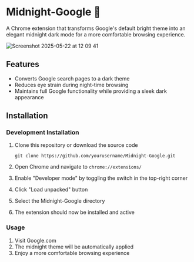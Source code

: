 # Midnight-Google 🌙

A Chrome extension that transforms Google's default bright theme into an elegant midnight dark mode for a more comfortable browsing experience.

![Screenshot 2025-05-22 at 12 09 41](https://github.com/user-attachments/assets/f919ad6b-01e1-4a42-919b-ee46b69840aa)

## Features

- Converts Google search pages to a dark theme
- Reduces eye strain during night-time browsing
- Maintains full Google functionality while providing a sleek dark appearance

## Installation

### Development Installation

1. Clone this repository or download the source code

   ```
   git clone https://github.com/yourusername/Midnight-Google.git
   ```

2. Open Chrome and navigate to `chrome://extensions/`

3. Enable "Developer mode" by toggling the switch in the top-right corner

4. Click "Load unpacked" button

5. Select the Midnight-Google directory

6. The extension should now be installed and active

### Usage

1. Visit Google.com
2. The midnight theme will be automatically applied
3. Enjoy a more comfortable browsing experience
